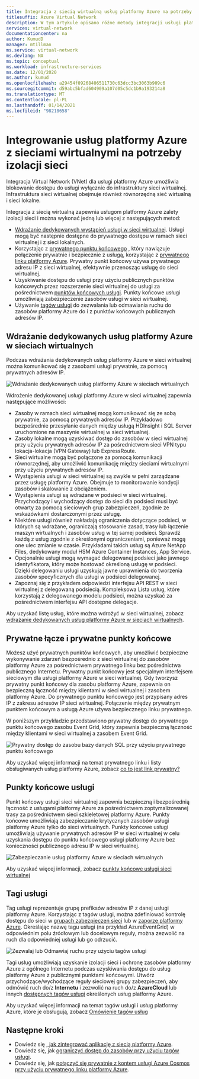 ```yaml
---
title: Integracja z siecią wirtualną usług platformy Azure na potrzeby izolacji sieci
titlesuffix: Azure Virtual Network
description: W tym artykule opisano różne metody integracji usługi platformy Azure z siecią wirtualną, która umożliwia bezpieczne uzyskiwanie dostępu do usługi platformy Azure.
services: virtual-network
documentationcenter: na
author: KumudD
manager: mtillman
ms.service: virtual-network
ms.devlang: NA
ms.topic: conceptual
ms.workload: infrastructure-services
ms.date: 12/01/2020
ms.author: kumud
ms.openlocfilehash: a29454f09268406511730c63dcc3bc3063b909c6
ms.sourcegitcommit: d59abc5bfad604909a107d05c5dc1b9a193214a8
ms.translationtype: MT
ms.contentlocale: pl-PL
ms.lasthandoff: 01/14/2021
ms.locfileid: "98218658"
---
```

# <a name="integrate-azure-services-with-virtual-networks-for-network-isolation"></a>Integrowanie usług platformy Azure z sieciami wirtualnymi na potrzeby izolacji sieci

Integracja Virtual Network (VNet) dla usługi platformy Azure umożliwia blokowanie dostępu do usługi wyłącznie do infrastruktury sieci wirtualnej. Infrastruktura sieci wirtualnej obejmuje również równorzędną sieć wirtualną i sieci lokalne.

Integracja z siecią wirtualną zapewnia usługom platformy Azure zalety izolacji sieci i można wykonać jedną lub więcej z następujących metod:
- [Wdrażanie dedykowanych wystąpień usługi w sieci wirtualnej](virtual-network-for-azure-services.md). Usługi mogą być następnie dostępne do prywatnego dostępu w ramach sieci wirtualnej i z sieci lokalnych.
- Korzystając z [prywatnego punktu końcowego](../private-link/private-endpoint-overview.md) , który nawiązuje połączenie prywatnie i bezpiecznie z usługą, korzystając z [prywatnego linku platformy Azure](../private-link/private-link-overview.md). Prywatny punkt końcowy używa prywatnego adresu IP z sieci wirtualnej, efektywnie przenosząc usługę do sieci wirtualnej.
- Uzyskiwanie dostępu do usługi przy użyciu publicznych punktów końcowych przez rozszerzenie sieci wirtualnej do usługi za pośrednictwem [punktów końcowych usługi](virtual-network-service-endpoints-overview.md). Punkty końcowe usługi umożliwiają zabezpieczenie zasobów usługi w sieci wirtualnej.
- Używanie [tagów usługi](service-tags-overview.md) do zezwalania lub odmawiania ruchu do zasobów platformy Azure do i z punktów końcowych publicznych adresów IP.

## <a name="deploy-dedicated-azure-services-into-virtual-networks"></a>Wdrażanie dedykowanych usług platformy Azure w sieciach wirtualnych

Podczas wdrażania dedykowanych usług platformy Azure w sieci wirtualnej można komunikować się z zasobami usługi prywatnie, za pomocą prywatnych adresów IP.

![Wdrażanie dedykowanych usług platformy Azure w sieciach wirtualnych](./media/virtual-network-for-azure-services/deploy-service-into-vnet.png)

Wdrożenie dedykowanej usługi platformy Azure w sieci wirtualnej zapewnia następujące możliwości:
- Zasoby w ramach sieci wirtualnej mogą komunikować się ze sobą prywatnie, za pomocą prywatnych adresów IP. Przykładowo bezpośrednie przesyłanie danych między usługą HDInsight i SQL Server uruchomione na maszynie wirtualnej w sieci wirtualnej.
- Zasoby lokalne mogą uzyskiwać dostęp do zasobów w sieci wirtualnej przy użyciu prywatnych adresów IP za pośrednictwem sieci VPN typu lokacja-lokacja (VPN Gateway) lub ExpressRoute.
- Sieci wirtualne mogą być połączone za pomocą komunikacji równorzędnej, aby umożliwić komunikację między sieciami wirtualnymi przy użyciu prywatnych adresów IP.
- Wystąpienia usługi w sieci wirtualnej są zwykle w pełni zarządzane przez usługę platformy Azure. Obejmuje to monitorowanie kondycji zasobów i skalowanie z obciążeniem.
- Wystąpienia usługi są wdrażane w podsieci w sieci wirtualnej. Przychodzący i wychodzący dostęp do sieci dla podsieci musi być otwarty za pomocą sieciowych grup zabezpieczeń, zgodnie ze wskazówkami dostarczonymi przez usługę.
- Niektóre usługi również nakładają ograniczenia dotyczące podsieci, w których są wdrażane, ograniczają stosowanie zasad, trasy lub łączenie maszyn wirtualnych i zasobów usług w tej samej podsieci. Sprawdź każdą z usług zgodnie z określonymi ograniczeniami, ponieważ mogą one ulec zmianie w czasie. Przykładami takich usług są Azure NetApp Files, dedykowany moduł HSM Azure Container Instances, App Service.
- Opcjonalnie usługi mogą wymagać delegowanej podsieci jako jawnego identyfikatora, który może hostować określoną usługę w podsieci. Dzięki delegowaniu usługi uzyskują jawne uprawnienia do tworzenia zasobów specyficznych dla usługi w podsieci delegowanej.
- Zapoznaj się z przykładem odpowiedzi interfejsu API REST w sieci wirtualnej z delegowaną podsiecią. Kompleksowa Lista usług, które korzystają z delegowanego modelu podsieci, można uzyskać za pośrednictwem interfejsu API dostępne delegacje.

Aby uzyskać listę usług, które można wdrożyć w sieci wirtualnej, zobacz [wdrażanie dedykowanych usług platformy Azure w sieciach wirtualnych](virtual-network-for-azure-services.md).

## <a name="private-link-and-private-endpoints"></a>Prywatne łącze i prywatne punkty końcowe

Możesz użyć prywatnych punktów końcowych, aby umożliwić bezpieczne wykonywanie zdarzeń bezpośrednio z sieci wirtualnej do zasobów platformy Azure za pośrednictwem prywatnego linku bez pośrednictwa publicznego Internetu. Prywatny punkt końcowy jest specjalnym interfejsem sieciowym dla usługi platformy Azure w sieci wirtualnej. Gdy tworzysz prywatny punkt końcowy dla zasobu platformy Azure, zapewnia on bezpieczną łączność między klientami w sieci wirtualnej i zasobem platformy Azure. Do prywatnego punktu końcowego jest przypisany adres IP z zakresu adresów IP sieci wirtualnej. Połączenie między prywatnym punktem końcowym a usługą Azure używa bezpiecznego linku prywatnego.

W poniższym przykładzie przedstawiono prywatny dostęp do prywatnego punktu końcowego zasobu Event Grid, który zapewnia bezpieczną łączność między klientami w sieci wirtualnej a zasobem Event Grid.

![Prywatny dostęp do zasobu bazy danych SQL przy użyciu prywatnego punktu końcowego](./media/network-isolation/architecture-diagram.png)

Aby uzyskać więcej informacji na temat prywatnego linku i listy obsługiwanych usług platformy Azure, zobacz [co to jest link prywatny?](../private-link/private-link-overview.md)

## <a name="service-endpoints"></a>Punkty końcowe usługi
Punkt końcowy usługi sieci wirtualnej zapewnia bezpieczną i bezpośrednią łączność z usługami platformy Azure za pośrednictwem zoptymalizowanej trasy za pośrednictwem sieci szkieletowej platformy Azure. Punkty końcowe umożliwiają zabezpieczanie krytycznych zasobów usługi platformy Azure tylko do sieci wirtualnych. Punkty końcowe usługi umożliwiają używanie prywatnych adresów IP w sieci wirtualnej w celu uzyskania dostępu do punktu końcowego usługi platformy Azure bez konieczności publicznego adresu IP w sieci wirtualnej.

![Zabezpieczanie usług platformy Azure w sieciach wirtualnych](./media/virtual-network-service-endpoints-overview/VNet_Service_Endpoints_Overview.png)

Aby uzyskać więcej informacji, zobacz [punkty końcowe usługi sieci wirtualnej](virtual-network-service-endpoints-overview.md)

## <a name="service-tags"></a>Tagi usługi

Tag usługi reprezentuje grupę prefiksów adresów IP z danej usługi platformy Azure. Korzystając z tagów usługi, można zdefiniować kontrolę dostępu do sieci w [grupach zabezpieczeń sieci](./network-security-groups-overview.md#security-rules) lub w [zaporze platformy Azure](../firewall/service-tags.md). Określając nazwę tagu usługi (na przykład AzureEventGrid) w odpowiednim polu źródłowym lub docelowym reguły, można zezwolić na ruch dla odpowiedniej usługi lub go odrzucić.

![Zezwalaj lub Odmawiaj ruchu przy użyciu tagów usługi](./media/network-isolation/service-tags.png)

Tagi usług umożliwiają uzyskanie izolacji sieci i ochronę zasobów platformy Azure z ogólnego Internetu podczas uzyskiwania dostępu do usług platformy Azure z publicznymi punktami końcowymi. Utwórz przychodzące/wychodzące reguły sieciowej grupy zabezpieczeń, aby odmówić ruch do/z **Internetu** i zezwolić na ruch do/z **AzureCloud** lub innych [dostępnych tagów usługi](service-tags-overview.md#available-service-tags) określonych usług platformy Azure.

Aby uzyskać więcej informacji na temat tagów usługi i usług platformy Azure, które je obsługują, zobacz [Omówienie tagów usług](service-tags-overview.md)

## <a name="next-steps"></a>Następne kroki

- Dowiedz się [, jak zintegrować aplikację z siecią platformy Azure](../app-service/web-sites-integrate-with-vnet.md).
- Dowiedz się, jak [ograniczyć dostęp do zasobów przy użyciu tagów usługi](tutorial-restrict-network-access-to-resources.md).
- Dowiedz się, jak [połączyć się prywatnie z kontem usługi Azure Cosmos przy użyciu prywatnego linku platformy Azure](../private-link/tutorial-private-endpoint-cosmosdb-portal.md).